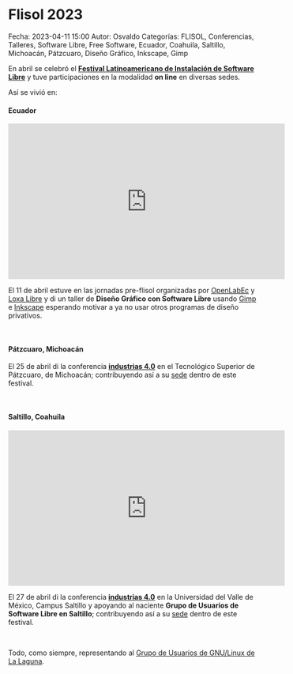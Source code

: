 Flisol 2023
==================================

Fecha: 2023-04-11 15:00
Autor: Osvaldo
Categorías: FLISOL, Conferencias, Talleres, Software Libre, Free Software, Ecuador, Coahuila, Saltillo, Michoacán, Pátzcuaro, Diseño Gráfico, Inkscape, Gimp

En abril se celebró el **[Festival Latinoamericano de Instalación de Software Libre](https://flisol.info/FLISOL2023/)** y tuve participaciones en la modalidad **on line** en diversas sedes.

<!-- break -->

Así se vivió en:

#### Ecuador

<iframe width="560" height="315" src="https://www.youtube.com/embed/3K1393onqR0" title="YouTube video player" frameborder="0" allow="accelerometer; autoplay; clipboard-write; encrypted-media; gyroscope; picture-in-picture; web-share" allowfullscreen></iframe>

<br />

El 11 de abril estuve en las jornadas pre-flisol organizadas por [OpenLabEc](https://twitter.com/OpenlabEc) y [Loxa Libre](https://twitter.com/loxalibre/) y di un taller de **Diseño Gráfico con Software Libre** usando [Gimp](https://www.gimp.org/) e [Inkscape](https://inkscape.org/es/) esperando motivar a ya no usar otros programas de diseño privativos.

<br />

#### Pátzcuaro, Michoacán

El 25 de abril di la conferencia **[industrias 4.0](https://github.com/ChicoXXX/Conferencia-4i)** en el Tecnológico Superior de Pátzcuaro, de Michoacán; contribuyendo así a su [sede](https://flisol.info/FLISOL2023/Mexico/Patzcuaro) dentro de este festival.

<br />

#### Saltillo, Coahuila

<iframe width="560" height="315" src="https://www.youtube.com/embed/xL_nRq50EX4?start=17998" title="YouTube video player" frameborder="0" allow="accelerometer; autoplay; clipboard-write; encrypted-media; gyroscope; picture-in-picture; web-share" allowfullscreen></iframe>

<br />

El 27 de abril di la conferencia **[industrias 4.0](https://github.com/ChicoXXX/Conferencia-4i)** en la Universidad del Valle de México, Campus Saltillo y apoyando al naciente **Grupo de Usuarios de Software Libre en Saltillo**; contribuyendo así a su [sede](https://flisol.info/FLISOL2023/Mexico/saltillo) dentro de este festival.

<br />

Todo, como siempre, representando al [Grupo de Usuarios de GNU/Linux de La Laguna](http://gulag.org.mx/).

